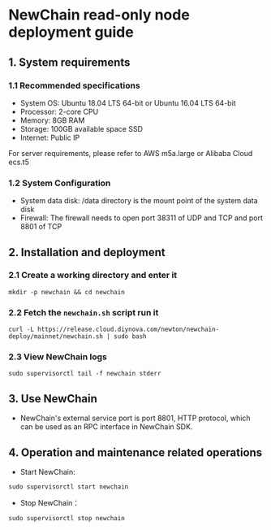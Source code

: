 # NewChain read-only node deployment guide

## 1. System requirements

### 1.1 Recommended specifications
  - System OS: Ubuntu 18.04 LTS 64-bit or Ubuntu 16.04 LTS 64-bit
  - Processor: 2-core CPU
  - Memory: 8GB RAM
  - Storage: 100GB available space SSD
  - Internet: Public IP

For server requirements, please refer to AWS m5a.large or Alibaba Cloud ecs.t5

### 1.2 System Configuration
  - System data disk: /data directory is the mount point of the system data disk
  - Firewall: The firewall needs to open port 38311 of UDP and TCP and port 8801 of TCP

## 2. Installation and deployment

### 2.1 Create a working directory and enter it

```
mkdir -p newchain && cd newchain
```

### 2.2 Fetch the `newchain.sh` script run it

```
curl -L https://release.cloud.diynova.com/newton/newchain-deploy/mainnet/newchain.sh | sudo bash
```

### 2.3 View NewChain logs

```
sudo supervisorctl tail -f newchain stderr
```

## 3. Use NewChain

- NewChain's external service port is port 8801, HTTP protocol, which can be used as an RPC interface in NewChain SDK.

## 4. Operation and maintenance related operations

- Start NewChain:

```
sudo supervisorctl start newchain
```

- Stop NewChain：

```
sudo supervisorctl stop newchain
```


